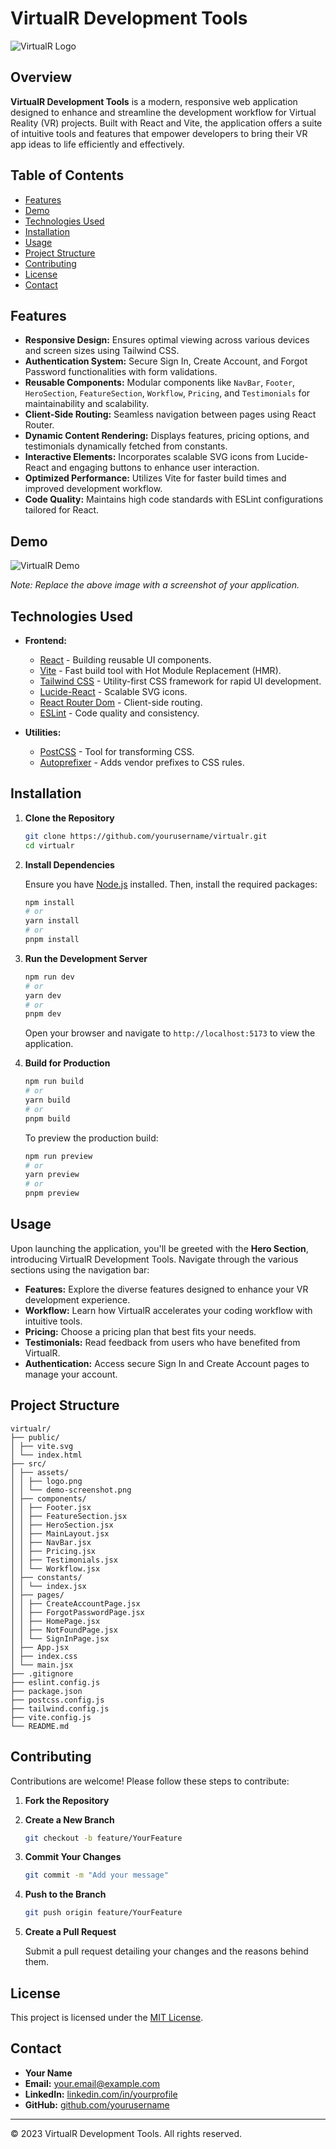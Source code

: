 # VirtualR Development Tools

![VirtualR Logo](src/assets/logo.png)

## Overview

**VirtualR Development Tools** is a modern, responsive web application designed to enhance and streamline the development workflow for Virtual Reality (VR) projects. Built with React and Vite, the application offers a suite of intuitive tools and features that empower developers to bring their VR app ideas to life efficiently and effectively.

## Table of Contents

- [Features](#features)
- [Demo](#demo)
- [Technologies Used](#technologies-used)
- [Installation](#installation)
- [Usage](#usage)
- [Project Structure](#project-structure)
- [Contributing](#contributing)
- [License](#license)
- [Contact](#contact)

## Features

- **Responsive Design:** Ensures optimal viewing across various devices and screen sizes using Tailwind CSS.
- **Authentication System:** Secure Sign In, Create Account, and Forgot Password functionalities with form validations.
- **Reusable Components:** Modular components like `NavBar`, `Footer`, `HeroSection`, `FeatureSection`, `Workflow`, `Pricing`, and `Testimonials` for maintainability and scalability.
- **Client-Side Routing:** Seamless navigation between pages using React Router.
- **Dynamic Content Rendering:** Displays features, pricing options, and testimonials dynamically fetched from constants.
- **Interactive Elements:** Incorporates scalable SVG icons from Lucide-React and engaging buttons to enhance user interaction.
- **Optimized Performance:** Utilizes Vite for faster build times and improved development workflow.
- **Code Quality:** Maintains high code standards with ESLint configurations tailored for React.

## Demo

![VirtualR Demo](src/assets/demo-screenshot.png)

*Note: Replace the above image with a screenshot of your application.*

## Technologies Used

- **Frontend:**
  - [React](https://reactjs.org/) - Building reusable UI components.
  - [Vite](https://vitejs.dev/) - Fast build tool with Hot Module Replacement (HMR).
  - [Tailwind CSS](https://tailwindcss.com/) - Utility-first CSS framework for rapid UI development.
  - [Lucide-React](https://lucide.dev/) - Scalable SVG icons.
  - [React Router Dom](https://reactrouter.com/) - Client-side routing.
  - [ESLint](https://eslint.org/) - Code quality and consistency.

- **Utilities:**
  - [PostCSS](https://postcss.org/) - Tool for transforming CSS.
  - [Autoprefixer](https://autoprefixer.github.io/) - Adds vendor prefixes to CSS rules.

## Installation

1. **Clone the Repository**

   ```bash
   git clone https://github.com/yourusername/virtualr.git
   cd virtualr
   ```

2. **Install Dependencies**

   Ensure you have [Node.js](https://nodejs.org/) installed. Then, install the required packages:

   ```bash
   npm install
   # or
   yarn install
   # or
   pnpm install
   ```

3. **Run the Development Server**

   ```bash
   npm run dev
   # or
   yarn dev
   # or
   pnpm dev
   ```

   Open your browser and navigate to `http://localhost:5173` to view the application.

4. **Build for Production**

   ```bash
   npm run build
   # or
   yarn build
   # or
   pnpm build
   ```

   To preview the production build:

   ```bash
   npm run preview
   # or
   yarn preview
   # or
   pnpm preview
   ```

## Usage

Upon launching the application, you'll be greeted with the **Hero Section**, introducing VirtualR Development Tools. Navigate through the various sections using the navigation bar:

- **Features:** Explore the diverse features designed to enhance your VR development experience.
- **Workflow:** Learn how VirtualR accelerates your coding workflow with intuitive tools.
- **Pricing:** Choose a pricing plan that best fits your needs.
- **Testimonials:** Read feedback from users who have benefited from VirtualR.
- **Authentication:** Access secure Sign In and Create Account pages to manage your account.

## Project Structure
```
virtualr/
├── public/
│ ├── vite.svg
│ └── index.html
├── src/
│ ├── assets/
│ │ ├── logo.png
│ │ └── demo-screenshot.png
│ ├── components/
│ │ ├── Footer.jsx
│ │ ├── FeatureSection.jsx
│ │ ├── HeroSection.jsx
│ │ ├── MainLayout.jsx
│ │ ├── NavBar.jsx
│ │ ├── Pricing.jsx
│ │ ├── Testimonials.jsx
│ │ └── Workflow.jsx
│ ├── constants/
│ │ └── index.jsx
│ ├── pages/
│ │ ├── CreateAccountPage.jsx
│ │ ├── ForgotPasswordPage.jsx
│ │ ├── HomePage.jsx
│ │ ├── NotFoundPage.jsx
│ │ └── SignInPage.jsx
│ ├── App.jsx
│ ├── index.css
│ └── main.jsx
├── .gitignore
├── eslint.config.js
├── package.json
├── postcss.config.js
├── tailwind.config.js
├── vite.config.js
└── README.md
```

## Contributing

Contributions are welcome! Please follow these steps to contribute:

1. **Fork the Repository**

2. **Create a New Branch**

   ```bash
   git checkout -b feature/YourFeature
   ```

3. **Commit Your Changes**

   ```bash
   git commit -m "Add your message"
   ```

4. **Push to the Branch**

   ```bash
   git push origin feature/YourFeature
   ```

5. **Create a Pull Request**

   Submit a pull request detailing your changes and the reasons behind them.

## License

This project is licensed under the [MIT License](LICENSE).

## Contact

- **Your Name**
- **Email:** your.email@example.com
- **LinkedIn:** [linkedin.com/in/yourprofile](https://linkedin.com/in/yourprofile)
- **GitHub:** [github.com/yourusername](https://github.com/yourusername)

---

© 2023 VirtualR Development Tools. All rights reserved.